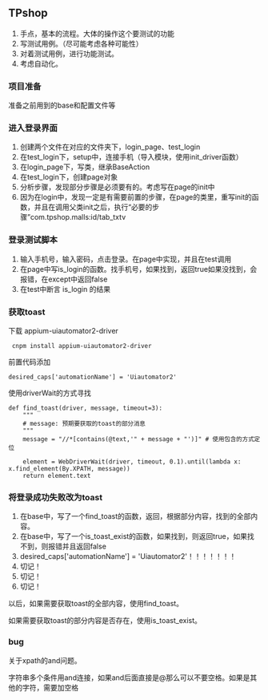 ## TPshop

1. 手点，基本的流程。大体的操作这个要测试的功能
2. 写测试用例。（尽可能考虑各种可能性）
3. 对着测试用例，进行功能测试。
4. 考虑自动化。

### 项目准备

准备之前用到的base和配置文件等

### 进入登录界面

1. 创建两个文件在对应的文件夹下，login_page、test_login
2. 在test_login下，setup中，连接手机（导入模块，使用init_driver函数）
3. 在login_page下，写类，继承BaseAction
4. 在test_login下，创建page对象
5. 分析步骤，发现部分步骤是必须要有的。考虑写在page的init中
6. 因为在login中，发现一定是有需要前置的步骤，在page的类里，重写init的函数，并且在调用父类init之后，执行“必要的步骤”com.tpshop.malls:id/tab_txtv

### 登录测试脚本

1. 输入手机号，输入密码，点击登录。在page中实现，并且在test调用
2. 在page中写is_login的函数。找手机号，如果找到，返回true如果没找到，会报错，在except中返回false
3. 在test中断言 is_login 的结果

### 获取toast

下载 appium-uiautomator2-driver

```
 cnpm install appium-uiautomator2-driver
```

前置代码添加

```
desired_caps['automationName'] = 'Uiautomator2'
```

使用driverWait的方式寻找

```
def find_toast(driver, message, timeout=3):
    """
    # message: 预期要获取的toast的部分消息
    """
    message = "//*[contains(@text,'" + message + "')]" # 使用包含的方式定位

    element = WebDriverWait(driver, timeout, 0.1).until(lambda x: x.find_element(By.XPATH, message))
    return element.text
```

### 将登录成功失败改为toast

1. 在base中，写了一个find_toast的函数，返回，根据部分内容，找到的全部内容。
2. 在base中，写了一个is_toast_exist的函数，如果找到，则返回true，如果找不到，则报错并且返回false
3. desired_caps['automationName'] = 'Uiautomator2'！！！！！！！
4. 切记！
5. 切记！
6. 切记！

以后，如果需要获取toast的全部内容，使用find_toast。

如果需要获取toast的部分内容是否存在，使用is_toast_exist。



### bug

关于xpath的and问题。

字符串多个条件用and连接，如果and后面直接是@那么可以不要空格。如果是其他的字符，需要加空格



